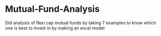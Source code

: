 # Mutual-Fund-Analysis
Did analysis of flexi cap mutual funds by taking 7 examples to know which one is best to invest in by making an excel model
